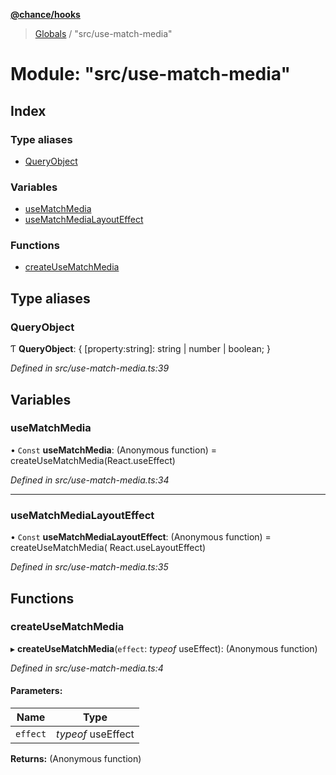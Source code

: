 **[@chance/hooks](../README.md)**

> [Globals](../globals.md) / "src/use-match-media"

# Module: "src/use-match-media"

## Index

### Type aliases

* [QueryObject](_src_use_match_media_.md#queryobject)

### Variables

* [useMatchMedia](_src_use_match_media_.md#usematchmedia)
* [useMatchMediaLayoutEffect](_src_use_match_media_.md#usematchmedialayouteffect)

### Functions

* [createUseMatchMedia](_src_use_match_media_.md#createusematchmedia)

## Type aliases

### QueryObject

Ƭ  **QueryObject**: { [property:string]: string \| number \| boolean;  }

*Defined in src/use-match-media.ts:39*

## Variables

### useMatchMedia

• `Const` **useMatchMedia**: (Anonymous function) = createUseMatchMedia(React.useEffect)

*Defined in src/use-match-media.ts:34*

___

### useMatchMediaLayoutEffect

• `Const` **useMatchMediaLayoutEffect**: (Anonymous function) = createUseMatchMedia( React.useLayoutEffect)

*Defined in src/use-match-media.ts:35*

## Functions

### createUseMatchMedia

▸ **createUseMatchMedia**(`effect`: *typeof* useEffect): (Anonymous function)

*Defined in src/use-match-media.ts:4*

#### Parameters:

Name | Type |
------ | ------ |
`effect` | *typeof* useEffect |

**Returns:** (Anonymous function)
